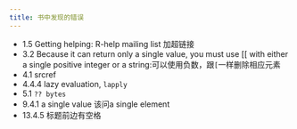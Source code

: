 ```yaml
---
title: 书中发现的错误
---
```



* 1.5 Getting helping: R-help mailing list 加超链接
* 3.2 Because it can return only a single value, you must use [[ with either a single positive integer or a string:可以使用负数，跟`[`一样删除相应元素
* 4.1 srcref
* 4.4.4 lazy evaluation, `lapply`
* 5.1 `?? bytes`
* 9.4.1 a single value 该问a single element
* 13.4.5 标题前边有空格


